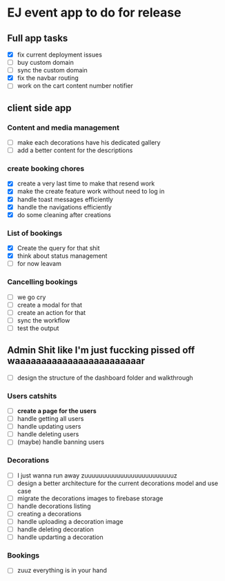 # EJ event app to do for release

## Full app tasks

* [X] fix current deployment issues
* [ ] buy custom domain
* [ ] sync the custom domain
* [X] fix the navbar routing
* [ ] work on the cart content number notifier

## client side app

### Content and media management

* [ ] make each decorations have his dedicated gallery
* [ ] add a better content for the descriptions

### create booking chores

* [X] create a very last time to make that resend work
* [X] make the create feature work without need to log in
* [X] handle toast messages efficiently
* [X] handle the navigations efficiently
* [X] do some cleaning after creations

### List of bookings

* [X] Create the query for that shit
* [X] think about status management
* [ ] for now leavam

### Cancelling bookings

* [ ] we go cry
* [ ] create a modal for that
* [ ] create an action for that
* [ ] sync the workflow
* [ ] test the output

## Admin Shit like I'm just fuccking pissed off waaaaaaaaaaaaaaaaaaaaaaaar

* [ ] design the structure of the dashboard folder and walkthrough

### Users catshits

* [ ] **create a page for the users**
* [ ] handle getting all users
* [ ] handle updating users
* [ ] handle deleting users
* [ ] (maybe) handle banning users

### Decorations

* [ ] I just wanna run away zuuuuuuuuuuuuuuuuuuuuuuuuuz
* [ ] design a better architecture for the current decorations model and use case
* [ ] migrate the decorations images to firebase storage
* [ ] handle decorations listing
* [ ] creating a decorations
* [ ] handle uploading a decoration image
* [ ] handle deleting decoration
* [ ] handle updarting a decoration

### Bookings

* [ ] zuuz everything is in your hand
